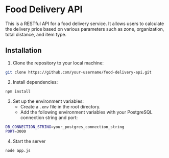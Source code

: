# Food Delivery API

This is a RESTful API for a food delivery service. It allows users to calculate the delivery price based on various parameters such as zone, organization, total distance, and item type.

## Installation

1. Clone the repository to your local machine:

```bash
git clone https://github.com/your-username/food-delivery-api.git
```

2. Install dependencies:
```bash
npm install
```

3. Set up the environment variables:
   - Create a `.env` file in the root directory.
   - Add the following environment variables with your PostgreSQL connection string and port:

```bash
DB_CONNECTION_STRING=your_postgres_connection_string
PORT=3000
```

4. Start the server
```bash
node app.js
```


